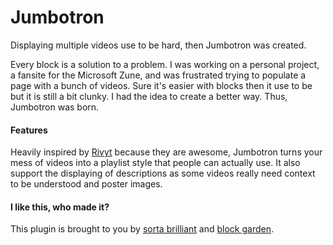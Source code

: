 # Jumbotron
Displaying multiple videos use to be hard, then Jumbotron was created.

Every block is a solution to a problem. I was working on a personal project, a fansite for the Microsoft Zune, and was frustrated trying to populate a page with a bunch of videos. Sure it's easier with blocks then it use to be but it is still a bit clunky. I had the idea to create a better way. Thus, Jumbotron was born. 

#### Features
Heavily inspired by [Rivyt](https://rivyt.com/) because they are awesome, Jumbotron turns your mess of videos into a playlist style that people can actually use. It also support the displaying of descriptions as some videos really need context to be understood and poster images.

#### I like this, who made it?
This plugin is brought to you by [sorta brilliant](https://sortabrilliant.com/) and [block garden](https://block.garden).
